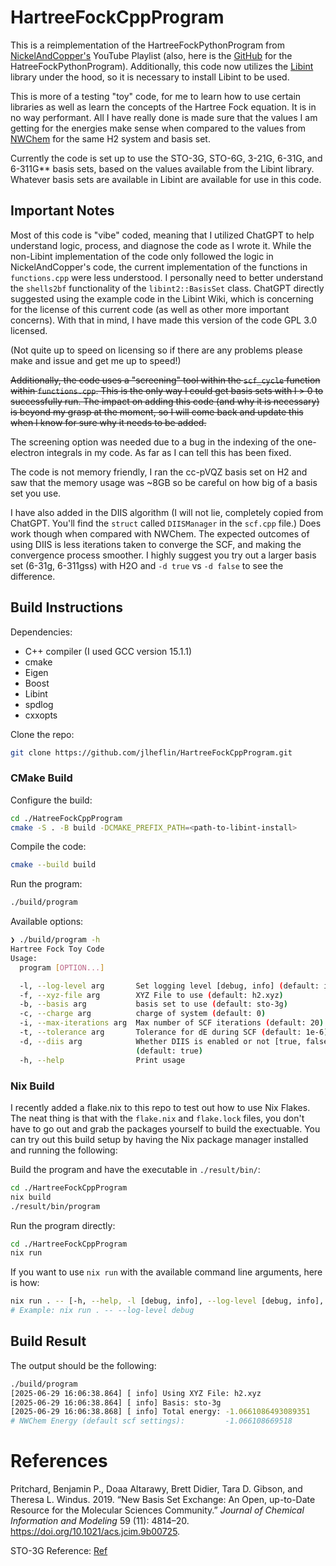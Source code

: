 # HartreeFockCppProgram

This is a reimplementation of the HartreeFockPythonProgram from
[NickelAndCopper's](https://youtube.com/playlist?list=PL-hN8vfRaU7jSFHN1ZSAMNe_2nXhwAmzM&si=ANjI8kPn-5v_3Kvs)
YouTube Playlist (also, here is the
[GitHub](https://github.com/nickelandcopper/HartreeFockPythonProgram)
for the HatreeFockPythonProgram). Additionally, this code now utilizes the [Libint](https://github.com/evaleev/libint)
library under the hood, so it is necessary to install Libint to be used.


This is more of a testing "toy" code, for me to learn how to use certain libraries as well as learn the
concepts of the Hartree Fock equation. It is in no way performant. All I have really done is made sure
that the values I am getting for the energies make sense when compared to the values from
[NWChem](https://github.com/nwchemgit/nwchem) for the same H2 system and basis set.

Currently the code is set up to use the STO-3G, STO-6G, 3-21G, 6-31G, and 6-311G** basis sets,
based on the values available from the Libint library. Whatever basis sets are available in Libint are
available for use in this code.

## Important Notes
Most of this code is "vibe" coded, meaning that I utilized ChatGPT to help understand logic,
process, and diagnose the code as I wrote it. While the non-Libint implementation of the code
only followed the logic in NickelAndCopper's code, the current implementation of the functions
in `functions.cpp` were less understood. I personally need to better understand the `shells2bf`
functionality of the `libint2::BasisSet` class. ChatGPT directly suggested using the example code
in the Libint Wiki, which is concerning for the license of this current code (as well as other more
important concerns). With that in mind, I have made this version of the code GPL 3.0 licensed.

(Not quite up to speed on licensing so if there are any problems please make and issue and get me up to speed!)

~~Additionally, the code uses a "screening" tool within the `scf_cycle` function within `functions.cpp`. This is
the only way I could get basis sets with l > 0 to successfully run. The impact on adding this code (and why it
is necessary) is beyond my grasp at the moment, so I will come back and update this when I know for sure why
it needs to be added.~~

The screening option was needed due to a bug in the indexing of the one-electron integrals in my code. As far as
I can tell this has been fixed.

The code is not memory friendly, I ran the cc-pVQZ basis set on H2 and saw that the memory usage was ~8GB so be
careful on how big of a basis set you use.

I have also added in the DIIS algorithm (I will not lie, completely copied from ChatGPT. You'll find the
`struct` called `DIISManager` in the `scf.cpp` file.) Does work though when compared with NWChem. The
expected outcomes of using DIIS is less iterations taken to converge the SCF, and making the convergence
process smoother. I highly suggest you try out a larger basis set (6-31g, 6-311gss) with H2O and `-d true` vs
`-d false` to see the difference.

## Build Instructions

Dependencies:
- C++ compiler (I used GCC version 15.1.1)
- cmake
- Eigen
- Boost
- Libint
- spdlog
- cxxopts

Clone the repo:

``` bash
git clone https://github.com/jlheflin/HartreeFockCppProgram.git
```

### CMake Build

Configure the build:

``` bash
cd ./HatreeFockCppProgram
cmake -S . -B build -DCMAKE_PREFIX_PATH=<path-to-libint-install>
```

Compile the code:

``` bash
cmake --build build
```

Run the program:

``` bash
./build/program
```

Available options:
```bash
❯ ./build/program -h                                            
Hartree Fock Toy Code
Usage:
  program [OPTION...]

  -l, --log-level arg       Set logging level [debug, info] (default: info)
  -f, --xyz-file arg        XYZ File to use (default: h2.xyz)
  -b, --basis arg           basis set to use (default: sto-3g)
  -c, --charge arg          charge of system (default: 0)
  -i, --max-iterations arg  Max number of SCF iterations (default: 20)
  -t, --tolerance arg       Tolerance for dE during SCF (default: 1e-6)
  -d, --diis arg            Whether DIIS is enabled or not [true, false] 
                            (default: true)
  -h, --help                Print usage
```

### Nix Build

I recently added a flake.nix to this repo to test out how to use Nix
Flakes. The neat thing is that with the `flake.nix` and `flake.lock`
files, you don't have to go out and grab the packages yourself to build
the exectuable. You can try out this build setup by having the Nix
package manager installed and running the following:

Build the program and have the executable in `./result/bin/`:

``` bash
cd ./HartreeFockCppProgram
nix build
./result/bin/program
```

Run the program directly:

``` bash
cd ./HartreeFockCppProgram
nix run
```

If you want to use `nix run` with the available command line arguments, here is how:
```bash
nix run . -- [-h, --help, -l [debug, info], --log-level [debug, info], etc.]
# Example: nix run . -- --log-level debug
```

## Build Result

The output should be the following:

``` bash
./build/program
[2025-06-29 16:06:38.864] [ info] Using XYZ File: h2.xyz
[2025-06-29 16:06:38.864] [ info] Basis: sto-3g
[2025-06-29 16:06:38.868] [ info] Total energy: -1.0661086493089351
# NWChem Energy (default scf settings):         -1.066108669518
```

# References
Pritchard, Benjamin P., Doaa Altarawy, Brett Didier, Tara D. Gibson, and
Theresa L. Windus. 2019. <span>“New Basis Set Exchange: An Open,
up-to-Date Resource for the Molecular Sciences Community.”</span>
<em>Journal of Chemical Information and Modeling</em> 59 (11): 4814–20.
<a
href="https://doi.org/10.1021/acs.jcim.9b00725">https://doi.org/10.1021/acs.jcim.9b00725</a>.

STO-3G Reference: [Ref](https://www.basissetexchange.org/references/sto-3g/format/txt/?version=1&elements=1)
